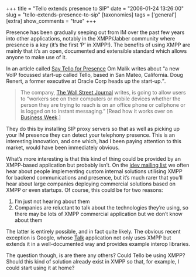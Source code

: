 +++
title = "Tello extends presence to SIP"
date = "2006-01-24 13:26:00"
slug = "tello-extends-presence-to-sip"
[taxonomies]
tags = ['general']
[extra]
show_comments = "true"
+++

Presence has been gradually seeping out from IM over the past few years into other applications, notably in the XMPP/Jabber community where presence is a key (it’s the first ‘P’ in XMPP!). The benefits of using XMPP are mainly that it’s an open, documented and extensible standard which allows anyone to make use of it.

In an article called [Say Tello for Presence](http://gigaom.com/2006/01/22/tello/) Om Malik writes about <q cite="http://gigaom.com/2006/01/22/tello/">a new VoIP focussed start-up called Tello, based in San Mateo, California. Doug Renert, a former executive at Oracle Corp heads up the start-up.</q>.

> The company, [The Wall Street Journal](http://online.wsj.com/article/SB113798191905653294.html?mod=technology_main_whats_news) writes, is going to allow users to “workers see on their computers or mobile devices whether the person they are trying to reach is on an office phone or cellphone or is logged on to instant messaging.” \[Read how it works over on [Business Week](http://www.businessweek.com/technology/content/jan2006/tc20060123_428347.htm?campaign_id=rss_tech).\]

They do this by installing SIP proxy servers so that as well as picking up your IM presence they can detect your telephony presence. This is an interesting innovation, and one which, had I been paying attention to this market, would have been immediately obvious.

What’s more interesting is that this kind of thing could be provided by an XMPP-based application but probably isn’t. On the [jdev mailing list](http://mail.jabber.org/mailman/listinfo/jdev "for discussion of Jabber programming and software development") we often hear about people implementing custom internal solutions utilising XMPP for backend communications and presence, but it’s much rarer that you’ll hear about large companies deploying commercial solutions based on XMPP or even startups. Of course, this could be for two reasons:

1. I’m just not hearing about them
2. Companies are reluctant to talk about the technologies they’re using, so there may be lots of XMPP commercial application but we don’t know about them

The latter is entirely possible, and in fact quite likely. The obvious recent exception is Google, whose [Talk](http://www.google.com/talk/) application not only uses XMPP but extends it in a well-documented way and provides example interop libraries.

The question though, is are there any others? Could Tello be using XMPP? Should this kind of solution already exist in XMPP so that, for example, I could start using it at home?
